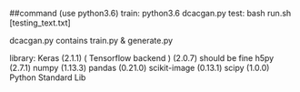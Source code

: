##command (use python3.6)
   train:
      python3.6 dcacgan.py
   test:
      bash run.sh [testing_text.txt]

dcacgan.py contains train.py & generate.py

library:
   Keras (2.1.1) ( Tensorflow backend )  (2.0.7) should be fine
   h5py (2.7.1)
   numpy (1.13.3)
   pandas (0.21.0)
   scikit-image (0.13.1)
   scipy (1.0.0)
   Python Standard Lib
